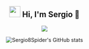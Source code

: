 <div align="center">
  
  <h2 align="center">  <img src = "https://raw.githubusercontent.com/MartinHeinz/MartinHeinz/master/wave.gif" width = 30px> Hi, I'm Sergio 🎺</h2>
  
  <p align="center">
    <a href="#">
      <img src="https://skillicons.dev/icons?i=php,py,java,js,mysql,css,git,bootstrap,react,vscode,linux,postman,github" />
    </a>
  </p> 
 
  ![Sergio8Spider's GitHub stats](https://github-readme-stats.vercel.app/api?username=Sergio8spider&show_icons=true&theme=vue-dark&cache_seconds=1800)
  
</div>
